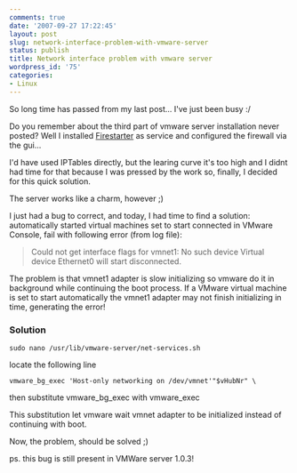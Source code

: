 ```yaml
---
comments: true
date: '2007-09-27 17:22:45'
layout: post
slug: network-interface-problem-with-vmware-server
status: publish
title: Network interface problem with vmware server
wordpress_id: '75'
categories:
- Linux
---
```


So long time has passed from my last post... I've just been busy :/

Do you remember about the third part of vmware server installation never posted? Well I installed [Firestarter](http://www.fs-security.com/) as service and configured the firewall via the gui...

I'd have used IPTables directly, but the learing curve it's too high and I didnt had time for that because I was pressed by the work so, finally, I decided for this quick solution.

The server works like a charm, however ;)

I just had a bug to correct, and today, I had time to find a solution: automatically started virtual machines set to start connected in VMware Console, fail with following error (from log file):


> Could not get interface flags for vmnet1: No such device Virtual device Ethernet0 will start disconnected.


The problem is that vmnet1 adapter is slow initializing so vmware do it in background while continuing the boot process. If a VMware virtual machine is set to start automatically the vmnet1 adapter may not finish initializing in time, generating the error!


### Solution


```
sudo nano /usr/lib/vmware-server/net-services.sh
```
 locate the following line 
```
vmware_bg_exec 'Host-only networking on /dev/vmnet'"$vHubNr" \
```
 then substitute vmware_bg_exec with vmware_exec

This substitution let vmware wait vmnet adapter to be initialized instead of continuing with boot.

Now, the problem, should be solved ;)

ps. this bug is still present in VMWare server 1.0.3!
